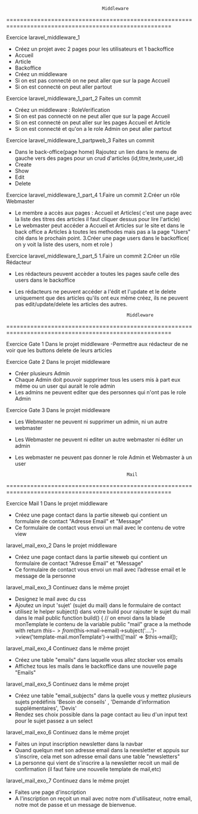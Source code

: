 
                                        Middleware
======================================================================================================


Exercice laravel_middleware_1
- Créez un projet avec 2 pages pour les utilisateurs et 1 backoffice
- Accueil
- Article
- Backoffice
- Créez un middleware
- Si on est pas connecté on ne peut aller que sur la page Accueil
- Si on est connecté on peut aller partout


Exercice laravel_middleware_1_part_2
Faites un commit
- Créez un middleware : RoleVerification
- Si on est pas connecté on ne peut aller que sur la page Accueil
- Si on est connecté on peut aller sur les pages Accueil et Article
- Si on est connecté et qu'on a le role Admin on peut aller partout



Exercice laravel_middleware_1_partpweb_3
Faites un commit
- Dans le back-office(page home)
Rajoutez un lien dans le menu de gauche vers des pages pour un crud d'articles (id,titre,texte,user_id)
- Create
- Show
- Edit
- Delete



Exercice laravel_middleware_1_part_4
1.Faire un commit
2.Créer un rôle Webmaster
- Le membre a accès aux pages : Accueil et Articles( c'est une page avec la liste des titres des articles il faut cliquer dessus pour lire l'article)
- Le webmaster peut accéder a Accueil et Articles sur le site et dans le back office a Articles à toutes les methodes mais pas a la page "Users" cité dans le prochain point.
3.Créer une page users dans le backoffice( on y voit la liste des users, nom et role )



Exercice laravel_middleware_1_part_5
1.Faire un commit
2.Créer un rôle Rédacteur
- Les rédacteurs peuvent accèder a toutes les pages saufe celle des users dans le backoffice
- Les rédacteurs ne peuvent accéder a l'édit et l'update et le delete uniquement que des articles qu'ils ont eux même créez, ils ne peuvent pas edit/update/delete les articles des autres.

                                                Middleware
======================================================================================================



Exercice Gate 1
Dans le projet middleware
-Permettre aux rédacteur de ne voir que les buttons delete de leurs articles


Exercice Gate 2
Dans le projet middleware
- Créer plusieurs Admin
- Chaque Admin doit pouvoir supprimer tous les users mis à part eux même ou un user qui aurait le role admin
- Les admins ne peuvent editer que des personnes qui n'ont pas le role Admin


Exercice Gate 3
Dans le projet middleware
- Les Webmaster ne peuvent ni supprimer un admin, ni un autre webmaster
- Les Webmaster ne peuvent ni editer un autre webmaster ni éditer un admin
- Les webmaster ne peuvent pas donner le role Admin et Webmaster à un user



    
                                                Mail
======================================================================================================


Exercice Mail 1
Dans le projet middleware
- Créez une page contact dans la partie siteweb qui contient un formulaire de contact "Adresse Email" et "Message"
- Ce formulaire de contact vous envoi un mail avec le contenu de votre view


laravel_mail_exo_2
Dans le projet middleware
- Créez une page contact dans la partie siteweb qui contient un formulaire de contact "Adresse Email" et "Message"
- Ce formulaire de contact vous envoi un mail avec l’adresse email et le message de la personne

laravel_mail_exo_3
Continuez dans le même projet
- Designez le mail avec du css
- Ajoutez un input 'sujet' (sujet du mail) dans le formulaire de contact
- utilisez le helper subject() dans votre build pour rajouter le sujet du mail dans le mail
public function build()
{
// on envoi dans la blade monTemplate le contenu de la variable public "mail" grace a la methode with
return $this->from($this->mail->email)->subject('....')->view('template-mail.monTemplate')->with(['mail' => $this->mail]);



laravel_mail_exo_4
Continuez dans le même projet
- Créez une table "emails" dans laquelle vous allez stocker vos emails
- Affichez tous les mails dans le backoffice dans une nouvelle page "Emails"


laravel_mail_exo_5
Continuez dans le même projet
- Créez une table "email_subjects" dans la quelle vous y mettez plusieurs sujets prédéfinis 'Besoin de conseils' , 'Demande d'information supplémentaires', 'Devis'
- Rendez ses choix possible dans la page contact au lieu d'un input text pour le sujet passez a un select



laravel_mail_exo_6
Continuez dans le même projet
- Faites un input inscription newsletter dans la navbar
- Quand quelqun met son adresse email dans la newsletter et appuis sur s'inscrire, cela met son adresse email dans une table "newsletters"
- La personne qui vient de s'inscrire a la newsletter recoit un mail de confirmation (il faut faire une nouvelle template de mail,etc)


laravel_mail_exo_7
Continuez dans le même projet
- Faites une page d'inscription
- A l'inscription on reçoit un mail avec notre nom d'utilisateur, notre email, notre mot de passe et un message de bienvenue.


